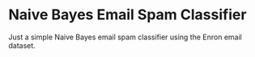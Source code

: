 # Naive Bayes Email Spam Classifier
Just a simple Naive Bayes email spam classifier using the Enron email dataset.
